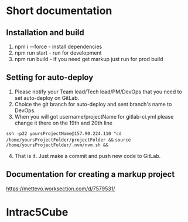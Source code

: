 # Short documentation

## Installation and build
1. npm i --force - install dependencies
2. npm run start - run for development
3. npm run build - if you need get markup just run for prod build

## Setting for auto-deploy

1. Please notify your Team lead/Tech lead/PM/DevOps that you need to set auto-deploy on GitLab. 
2. Choice the git branch for auto-deploy and sent branch's name to DevOps.
3. When you will got username/projectName for gitlab-ci.yml please change it there on the 19th and 20th line

  `ssh -p22 yoursProjectName@157.90.224.110 "cd /home/yoursProjectFolder/projectFolder &&`
  `source /home/yoursProjectFolder/.nvm/nvm.sh &&`

4. That is it. Just make a commit and push new code to GitLab.

## Documentation for creating a markup project
<https://mettevo.worksection.com/d/7579531/>
# Intrac5Cube
